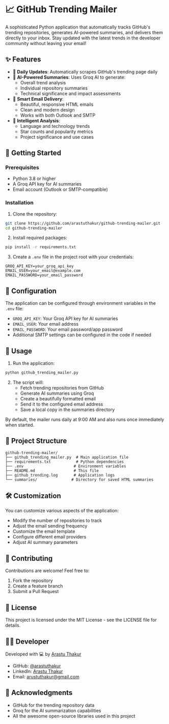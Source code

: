 # 📈 GitHub Trending Mailer

A sophisticated Python application that automatically tracks GitHub's trending repositories, generates AI-powered summaries, and delivers them directly to your inbox. Stay updated with the latest trends in the developer community without leaving your email!

## ✨ Features

- 🔄 **Daily Updates**: Automatically scrapes GitHub's trending page daily
- 🤖 **AI-Powered Summaries**: Uses Groq AI to generate:
  - Overall trend analysis
  - Individual repository summaries
  - Technical significance and impact assessments
- 📧 **Smart Email Delivery**:
  - Beautiful, responsive HTML emails
  - Clean and modern design
  - Works with both Outlook and SMTP
- 🎯 **Intelligent Analysis**:
  - Language and technology trends
  - Star counts and popularity metrics
  - Project significance and use cases

## 🚀 Getting Started

### Prerequisites

- Python 3.8 or higher
- A Groq API key for AI summaries
- Email account (Outlook or SMTP-compatible)

### Installation

1. Clone the repository:
```bash
git clone https://github.com/arastuthakur/github-trending-mailer.git
cd github-trending-mailer
```

2. Install required packages:
```bash
pip install -r requirements.txt
```

3. Create a `.env` file in the project root with your credentials:
```env
GROQ_API_KEY=your_groq_api_key
EMAIL_USER=your_email@example.com
EMAIL_PASSWORD=your_email_password
```

## 🔧 Configuration

The application can be configured through environment variables in the `.env` file:

- `GROQ_API_KEY`: Your Groq API key for AI summaries
- `EMAIL_USER`: Your email address
- `EMAIL_PASSWORD`: Your email password/app password
- Additional SMTP settings can be configured in the code if needed

## 📝 Usage

1. Run the application:
```bash
python github_trending_mailer.py
```

2. The script will:
   - Fetch trending repositories from GitHub
   - Generate AI summaries using Groq
   - Create a beautifully formatted email
   - Send it to the configured email address
   - Save a local copy in the summaries directory

By default, the mailer runs daily at 9:00 AM and also runs once immediately when started.

## 📁 Project Structure

```
github-trending-mailer/
├── github_trending_mailer.py  # Main application file
├── requirements.txt           # Python dependencies
├── .env                      # Environment variables
├── README.md                 # This file
├── github_trending.log       # Application logs
└── summaries/               # Directory for saved HTML summaries
```

## 🛠️ Customization

You can customize various aspects of the application:

- Modify the number of repositories to track
- Adjust the email sending frequency
- Customize the email template
- Configure different email providers
- Adjust AI summary parameters

## 🤝 Contributing

Contributions are welcome! Feel free to:

1. Fork the repository
2. Create a feature branch
3. Submit a Pull Request

## 📄 License

This project is licensed under the MIT License - see the LICENSE file for details.

## 👨‍💻 Developer

Developed with 💻 by [Arastu Thakur](https://github.com/arastuthakur)

- GitHub: [@arastuthakur](https://github.com/arastuthakur)
- LinkedIn: [Arastu Thakur](https://linkedin.com/in/arastu-thakur)
- Email: [arustuthakur@gmail.com](mailto:arustuthakur@gmail.com)

## 🙏 Acknowledgments

- GitHub for the trending repository data
- Groq for the AI summarization capabilities
- All the awesome open-source libraries used in this project 